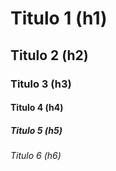 # Titulo 1 (h1)
## Titulo 2 (h2)
### Titulo 3 (h3)
#### Titulo 4 (h4)
##### Titulo 5 (h5)
###### Titulo 6 (h6)